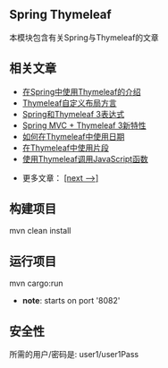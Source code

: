 ## Spring Thymeleaf

本模块包含有关Spring与Thymeleaf的文章

## 相关文章

+ [在Spring中使用Thymeleaf的介绍](docs/在Spring中使用Thymeleaf的介绍.md)
+ [Thymeleaf自定义布局方言](docs/Thymeleaf自定义布局方言.md)
+ [Spring和Thymeleaf 3表达式](docs/Spring和Thymeleaf3表达式.md)
+ [Spring MVC + Thymeleaf 3新特性](docs/SpringMVC+Thymeleaf3新特性.md)
+ [如何在Thymeleaf中使用日期](docs/如何在Thymeleaf中使用日期.md)
+ [在Thymeleaf中使用片段](docs/在Thymeleaf中使用片段.md)
+ [使用Thymeleaf调用JavaScript函数](docs/使用Thymeleaf调用JavaScript函数.md)

- 更多文章： [[next -->]](../spring-thymeleaf-2/README.md)

## 构建项目

mvn clean install

## 运行项目

mvn cargo:run

- **note**: starts on port '8082'

## 安全性

所需的用户/密码是: user1/user1Pass